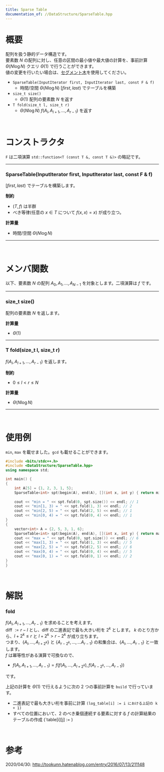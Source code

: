```yaml
---
title: Sparse Table
documentation_of: //DataStructure/SparseTable.hpp
---
```


# 概要

配列を扱う静的データ構造です。  
要素数 $N$ の配列に対し、任意の区間の最小値や最大値の計算を、事前計算 $\Theta(N\log{N})$ クエリ $\Theta(1)$ で行うことができます。  
値の変更を行いたい場合は、[セグメント木](https://tkmst201.github.io/Library/DataStructure/SegmentTree.hpp)を使用してください。  

- `SparseTable(InputIterator first, InputIterator last, const F & f)`
	- 時間/空間 $\Theta(N\log{N})$ $[first, last)$ でテーブルを構築  
- `size_t size()`
	- $\Theta(1)$ 配列の要素数 $N$ を返す  
- `T fold(size_t l, size_t r)`
	- $\Theta(N\log{N})$ $f(A_l, A_{l+1}, \ldots, A_{r-1})$ を返す  

<br>

# コンストラクタ

`F` は二項演算 `std::function<T (const T &, const T &)>` の略記です。  

---

### SparseTable(InputIterator first, InputIterator last, const F & f)

$[first, last)$ でテーブルを構築します。  

**制約**

- $(T, f)$ は半群
- べき等律(任意の $x \in T$ について $f(x, x) = x$) が成り立つ。

**計算量**

- 時間/空間 $\Theta(N\log{N})$

---

<br>

# メンバ関数

以下、要素数 $N$ の配列 $A_0, A_1, \ldots, A_{N-1}$ を対象とします。二項演算は $f$ です。  

---

### size_t size()

配列の要素数 $N$ を返します。  

**計算量**

- $\Theta(1)$

---

### T fold(size_t l, size_t r)

$f(A_l, A_{l+1}, \ldots, A_{r-1})$ を返します。  

**制約**

- $0 \leq l < r \leq N$

**計算量**

- $\Theta(N\log{N})$

---

<br>

# 使用例

`min`, `max` を載せました。`gcd` も載せることができます。  

```cpp
#include <bits/stdc++.h>
#include <DataStructure/SparseTable.hpp>
using namespace std;

int main() {
{
	int A[5] = {1, 2, 3, 1, 5};
	SparseTable<int> spt(begin(A), end(A), [](int x, int y) { return min(x, y); });
	
	cout << "min = " << spt.fold(0, spt.size()) << endl; // 1
	cout << "min[1, 3) = " << spt.fold(1, 3) << endl; // 2
	cout << "min[2, 5) = " << spt.fold(2, 5) << endl; // 1
	cout << "min[0, 4) = " << spt.fold(0, 4) << endl; // 1
}
{
	vector<int> A = {2, 5, 3, 1, 6};
	SparseTable<int> spt(begin(A), end(A), [](int x, int y) { return max(x, y); });
	cout << "max = " << spt.fold(0, spt.size()) << endl; // 6
	cout << "max[1, 3) = " << spt.fold(1, 3) << endl; // 5
	cout << "max[2, 5) = " << spt.fold(2, 5) << endl; // 6
	cout << "max[0, 4) = " << spt.fold(0, 4) << endl; // 5
	cout << "max[0, 1) = " << spt.fold(0, 1) << endl; // 2
}
}
```

<br>

# 解説

### fold

 $f(A_l, A_{l+1}, \ldots, A_{r-1})$ を求めることを考えます。  
diff $:= r - l$ とし、diff の二進表記で最も大きい桁を $2^k$ とします。
$k$ のとり方から、$l + 2^k \leq r$ と $l + 2^k > r - 2^k$ が成り立ちます。  
つまり、&#123;$A_l, \ldots, A_{l + 2^k}$&#125; と &#123;$A_{r - 2^k}, \ldots, \ldots A_{r-1}$&#125; の和集合は、&#123;$A_l, \ldots, A_{r-1}$&#125; と一致します。  
$f$ は冪等性がある演算で可換なので、  

- $f(A_l, A_{l+1}, \ldots, A_{r-1}) = f(f(A_l, \ldots, A_{l + 2^k}), f(A_{r - 2^k}, \ldots, A_{r-1}))$

です。  

上記の計算を $\Theta(1)$ で行えるように次の 2 つの事前計算を `build` で行っています。  

- 二進表記で最も大きい桁を事前に計算 `(log_table[i] := i における上記の k + 1)`
- すべての位置において、$2$ のべき乗個連続する要素に対する $f$ の計算結果のテーブルの作成 (`table[i][j] := )

<br>

# 参考

2020/04/30: http://tookunn.hatenablog.com/entry/2016/07/13/211148  

<br>